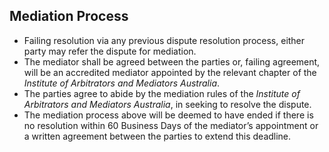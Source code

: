 ## Mediation Process

- Failing resolution via any previous dispute resolution process, either party may refer the dispute for mediation.
- The mediator shall be agreed between the parties or, failing agreement, will be an accredited mediator appointed by the relevant chapter of the _Institute of Arbitrators and Mediators Australia_.
- The parties agree to abide by the mediation rules of the _Institute of Arbitrators and Mediators Australia_, in seeking to resolve the dispute.
- The mediation process above will be deemed to have ended if there is no resolution within 60 Business Days of the mediator’s appointment or a written agreement between the parties to extend this deadline.